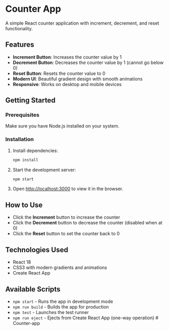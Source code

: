 # Counter App

A simple React counter application with increment, decrement, and reset functionality.

## Features

- **Increment Button**: Increases the counter value by 1
- **Decrement Button**: Decreases the counter value by 1 (cannot go below 0)
- **Reset Button**: Resets the counter value to 0
- **Modern UI**: Beautiful gradient design with smooth animations
- **Responsive**: Works on desktop and mobile devices

## Getting Started

### Prerequisites

Make sure you have Node.js installed on your system.

### Installation

1. Install dependencies:
   ```bash
   npm install
   ```

2. Start the development server:
   ```bash
   npm start
   ```

3. Open [http://localhost:3000](http://localhost:3000) to view it in the browser.

## How to Use

- Click the **Increment** button to increase the counter
- Click the **Decrement** button to decrease the counter (disabled when at 0)
- Click the **Reset** button to set the counter back to 0

## Technologies Used

- React 18
- CSS3 with modern gradients and animations
- Create React App

## Available Scripts

- `npm start` - Runs the app in development mode
- `npm run build` - Builds the app for production
- `npm test` - Launches the test runner
- `npm run eject` - Ejects from Create React App (one-way operation) # Counter-app
